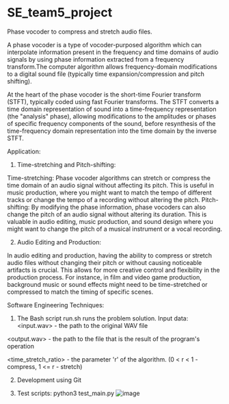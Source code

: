 # SE_team5_project
Phase vocoder to compress and stretch audio files.

  A phase vocoder is a type of vocoder-purposed algorithm which can interpolate information present in the frequency and time domains of audio signals by using phase information extracted from a frequency transform.The computer algorithm allows frequency-domain modifications to a digital sound file (typically time expansion/compression and pitch shifting).

  At the heart of the phase vocoder is the short-time Fourier transform (STFT), typically coded using fast Fourier transforms. The STFT converts a time domain representation of sound into a time-frequency representation (the "analysis" phase), allowing modifications to the amplitudes or phases of specific frequency components of the sound, before resynthesis of the time-frequency domain representation into the time domain by the inverse STFT.
  
Application:
1) Time-stretching and Pitch-shifting:
   
  Time-stretching: Phase vocoder algorithms can stretch or compress the time domain of an audio signal without affecting its pitch. This is useful in music production, where you might want to match the tempo of different tracks or change the tempo of a recording without altering the pitch.
  Pitch-shifting: By modifying the phase information, phase vocoders can also change the pitch of an audio signal without altering its duration. This is valuable in audio editing, music production, and sound design where you might want to change the pitch of a musical instrument or a vocal recording.

2) Audio Editing and Production:

In audio editing and production, having the ability to compress or stretch audio files without changing their pitch or without causing noticeable artifacts is crucial. This allows for more creative control and flexibility in the production process. For instance, in film and video game production, background music or sound effects might need to be time-stretched or compressed to match the timing of specific scenes.

Software Engineering Techniques:

  1. The Bash script run.sh runs the problem solution.
  Input data:
<input.wav> - the path to the original WAV file

<output.wav> - the path to the file that is the result of the program's operation

<time_stretch_ratio> - the parameter 'r' of the algorithm. (0 < r < 1 - compress, 1 <= r - stretch)

  2. Development using Git
     
  3. Test scripts:
python3 test_main.py
![image](https://github.com/yanochka11/SE_team5_project/assets/113786160/77e4307a-ca06-4311-b618-3d518c356366)
